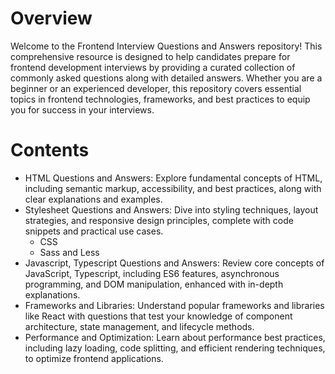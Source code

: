 # Overview

Welcome to the Frontend Interview Questions and Answers repository! This comprehensive resource is designed to help candidates prepare for frontend development interviews by providing a curated collection of commonly asked questions along with detailed answers. Whether you are a beginner or an experienced developer, this repository covers essential topics in frontend technologies, frameworks, and best practices to equip you for success in your interviews.

# Contents


<ul>
    <li>    
        HTML Questions and Answers: Explore fundamental concepts of HTML, including semantic markup, accessibility, and best practices, along with clear explanations and examples.
    </li>
    <li>
        Stylesheet Questions and Answers: Dive into styling techniques, layout strategies, and responsive design principles, complete with code snippets and practical use cases.
        <ul>
            <li>    
                CSS
            </li>
            <li>    
                Sass and Less
            </li>
        </ul>
    </li>
    <li>
        Javascript, Typescript Questions and Answers: Review core concepts of JavaScript, Typescript, including ES6 features, asynchronous programming, and DOM manipulation, enhanced with in-depth explanations.
    </li>
    <li>    
        Frameworks and Libraries: Understand popular frameworks and libraries like React with questions that test your knowledge of component architecture, state management, and lifecycle methods.
    </li>
    <li>
Performance and Optimization: Learn about performance best practices, including lazy loading, code splitting, and efficient rendering techniques, to optimize frontend applications.
    </li>
</ul>